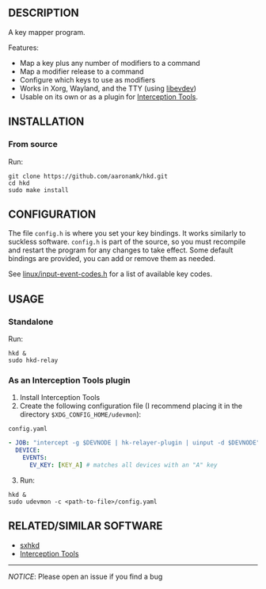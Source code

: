 ## DESCRIPTION
A key mapper program.

Features:
* Map a key plus any number of modifiers to a command
* Map a modifier release to a command
* Configure which keys to use as modifiers
* Works in Xorg, Wayland, and the TTY (using [libevdev](https://www.freedesktop.org/software/libevdev/doc/latest/index.html))
* Usable on its own or as a plugin for [Interception Tools](https://gitlab.com/interception/linux/tools).

## INSTALLATION
### From source
Run:
```shell
git clone https://github.com/aaronamk/hkd.git
cd hkd
sudo make install
```
## CONFIGURATION
The file `config.h` is where you set your key bindings. It works similarly to suckless software. `config.h` is part of the source, so you must recompile and restart the program for any changes to take effect. Some default bindings are provided, you can add or remove them as needed.

See [linux/input-event-codes.h](https://github.com/torvalds/linux/blob/master/include/uapi/linux/input-event-codes.h) for a list of available key codes.

## USAGE
### Standalone
Run:
```shell
hkd &
sudo hkd-relay
```

### As an Interception Tools plugin
1. Install Interception Tools
2. Create the following configuration file (I recommend placing it in the directory `$XDG_CONFIG_HOME/udevmon`):

`config.yaml`
```yaml
- JOB: "intercept -g $DEVNODE | hk-relayer-plugin | uinput -d $DEVNODE"
  DEVICE:
    EVENTS:
      EV_KEY: [KEY_A] # matches all devices with an "A" key
```


3. Run:
```shell
hkd &
sudo udevmon -c <path-to-file>/config.yaml
```

## RELATED/SIMILAR SOFTWARE
* [sxhkd](https://github.com/baskerville/sxhkd)
* [Interception Tools](https://gitlab.com/interception/linux/tools)
---

*NOTICE*: Please open an issue if you find a bug

